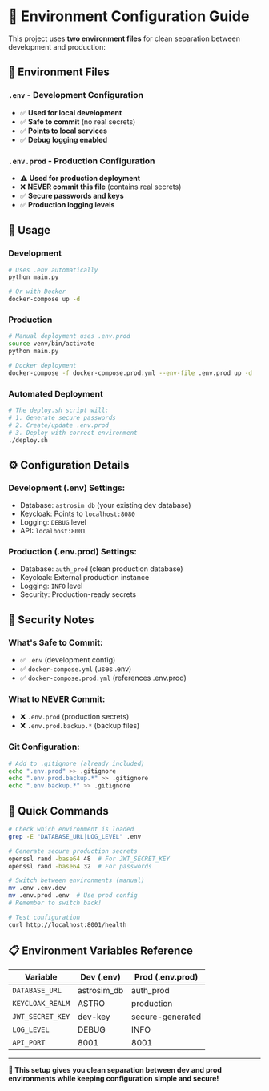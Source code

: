 # 🔧 Environment Configuration Guide

This project uses **two environment files** for clean separation between development and production:

## 📁 **Environment Files**

### **`.env` - Development Configuration**
- ✅ **Used for local development**
- ✅ **Safe to commit** (no real secrets)
- ✅ **Points to local services**
- ✅ **Debug logging enabled**

### **`.env.prod` - Production Configuration**  
- ⚠️ **Used for production deployment**
- ❌ **NEVER commit this file** (contains real secrets)
- ✅ **Secure passwords and keys**
- ✅ **Production logging levels**

## 🚀 **Usage**

### **Development**
```bash
# Uses .env automatically
python main.py

# Or with Docker
docker-compose up -d
```

### **Production**
```bash
# Manual deployment uses .env.prod
source venv/bin/activate
python main.py

# Docker deployment
docker-compose -f docker-compose.prod.yml --env-file .env.prod up -d
```

### **Automated Deployment**
```bash
# The deploy.sh script will:
# 1. Generate secure passwords
# 2. Create/update .env.prod
# 3. Deploy with correct environment
./deploy.sh
```

## ⚙️ **Configuration Details**

### **Development (.env) Settings:**
- Database: `astrosim_db` (your existing dev database)
- Keycloak: Points to `localhost:8080` 
- Logging: `DEBUG` level
- API: `localhost:8001`

### **Production (.env.prod) Settings:**
- Database: `auth_prod` (clean production database)
- Keycloak: External production instance
- Logging: `INFO` level  
- Security: Production-ready secrets

## 🔐 **Security Notes**

### **What's Safe to Commit:**
- ✅ `.env` (development config)
- ✅ `docker-compose.yml` (uses .env)
- ✅ `docker-compose.prod.yml` (references .env.prod)

### **What to NEVER Commit:**
- ❌ `.env.prod` (production secrets)
- ❌ `.env.prod.backup.*` (backup files)

### **Git Configuration:**
```bash
# Add to .gitignore (already included)
echo ".env.prod" >> .gitignore
echo ".env.prod.backup.*" >> .gitignore
echo ".env.backup.*" >> .gitignore
```

## 🔄 **Quick Commands**

```bash
# Check which environment is loaded
grep -E "DATABASE_URL|LOG_LEVEL" .env

# Generate secure production secrets
openssl rand -base64 48  # For JWT_SECRET_KEY
openssl rand -base64 32  # For passwords

# Switch between environments (manual)
mv .env .env.dev
mv .env.prod .env  # Use prod config
# Remember to switch back!

# Test configuration
curl http://localhost:8001/health
```

## 📋 **Environment Variables Reference**

| Variable | Dev (.env) | Prod (.env.prod) |
|----------|------------|------------------|
| `DATABASE_URL` | astrosim_db | auth_prod |
| `KEYCLOAK_REALM` | ASTRO | production |
| `JWT_SECRET_KEY` | dev-key | secure-generated |
| `LOG_LEVEL` | DEBUG | INFO |
| `API_PORT` | 8001 | 8001 |

---

**🎯 This setup gives you clean separation between dev and prod environments while keeping configuration simple and secure!**
